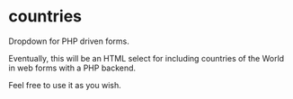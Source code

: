 # countries
Dropdown for PHP driven forms.

Eventually, this will be an HTML select for including countries of the World in web forms with a PHP backend.

Feel free to use it as you wish.
